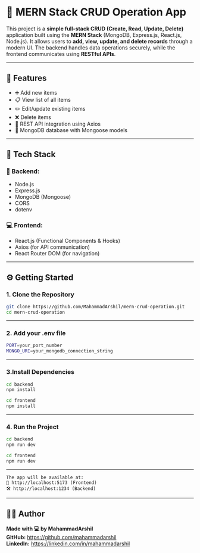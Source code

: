 # 📝 MERN Stack CRUD Operation App

This project is a **simple full-stack CRUD (Create, Read, Update, Delete)** application built using the **MERN Stack** (MongoDB, Express.js, React.js, Node.js). It allows users to **add, view, update, and delete records** through a modern UI. The backend handles data operations securely, while the frontend communicates using **RESTful APIs**.

---

## 🌟 Features

- ➕ Add new items
- 📋 View list of all items
- ✏️ Edit/update existing items
- ❌ Delete items
- 🔗 REST API integration using Axios
- 🧠 MongoDB database with Mongoose models

---

## 🧰 Tech Stack

### 🔧 Backend:
- Node.js
- Express.js
- MongoDB (Mongoose)
- CORS
- dotenv

### 💻 Frontend:
- React.js (Functional Components & Hooks)
- Axios (for API communication)
- React Router DOM (for navigation)

---

## ⚙️ Getting Started

### 1. Clone the Repository

```bash
git clone https://github.com/MahammadArshil/mern-crud-operation.git
cd mern-crud-operation
```
---
### 2. Add your .env file
```bash
PORT=your_port_number
MONGO_URI=your_mongodb_connection_string

```
---
### 3.Install Dependencies
```bash
cd backend
npm install
```

```bash
cd frontend
npm install
```
---
### 4. Run the Project
```bash
cd backend
npm run dev
```

```bash
cd frontend
npm run dev
```
---
```
The app will be available at:
🔗 http://localhost:5173 (Frontend)
🛠️ http://localhost:1234 (Backend)
```
---
## 👨‍💻 Author
**Made with 💻 by MahammadArshil**<br/>
**GitHub:** https://github.com/mahammadarshil <br/>
**LinkedIn:** https://linkedin.com/in/mahammadarshil
